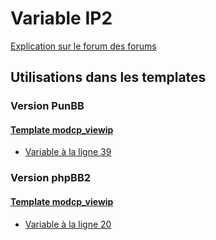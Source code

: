 # Variable IP2
[Explication sur le forum des forums](http://forum.forumactif.com/t294113-listing-des-variables#IP2)
## Utilisations dans les templates
### Version PunBB
#### [Template modcp_viewip](punbb/modcp_viewip.md)
* [Variable à la ligne 39](../punbb/modcp_viewip.tpl#L39)
### Version phpBB2
#### [Template modcp_viewip](subsilver/modcp_viewip.md)
* [Variable à la ligne 20](../subsilver/modcp_viewip.tpl#L20)